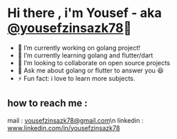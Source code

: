# Hi there , i'm Yousef - aka [@yousefzinsazk78](https://github.com/YousefZinsazK78/)👋

- 🔭 I’m currently working on golang project!
- 🌱 I’m currently learning  golang and flutter/dart
- 👯 I’m looking to collaborate on open source projects
- 💬 Ask me about golang or flutter to answer you :laughing:
- ⚡ Fun fact: i love to learn more subjects.

## how to reach me : 
mail : yousefzinsazk78@gmail.com\n
linkedin : www.linkedin.com/in/yousefzinsazk78

<!-- - 🤔 I’m looking for help with ... -->
